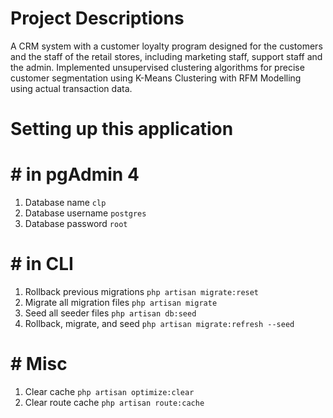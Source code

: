 # Project Descriptions
A CRM system with a customer loyalty program designed for the customers and the staff of the retail stores, including marketing staff, support staff and the admin. Implemented unsupervised clustering algorithms for precise customer segmentation using K-Means Clustering with RFM Modelling using actual transaction data.

# Setting up this application

# # in pgAdmin 4
1. Database name                    `clp`
2. Database username                `postgres`
2. Database password                `root`

# # in CLI
1. Rollback previous migrations     `php artisan migrate:reset`
2. Migrate all migration files      `php artisan migrate`
3. Seed all seeder files            `php artisan db:seed`
4. Rollback, migrate, and seed      `php artisan migrate:refresh --seed`    

# # Misc
1. Clear cache                      `php artisan optimize:clear`
2. Clear route cache				`php artisan route:cache`
